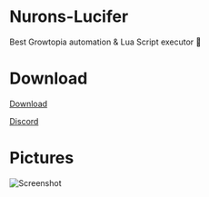 # Nurons-Lucifer
Best Growtopia automation & Lua Script executor 🥇


# Download
[Download](https://youtube.com/)

[Discord](https://discord.gg/rWhhyudPWS)


# Pictures
![Screenshot](https://cdn.discordapp.com/attachments/1160909834514878537/1161952626397696101/image.png?ex=653a2bb6&is=6527b6b6&hm=2543764dad99dca97b10300ad36421c5c58127ce92653524c7e1b3474ec63a90&)

